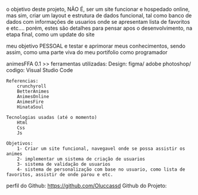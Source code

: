 o objetivo deste projeto, NÃO É, ser um site funcionar e hospedado online, mas sim, criar um layout e estrutura de dados funcional, tal como banco de dados com informações de usuarios onde se apresentam lista de favoritos e etc.... porém, estes são detalhes para pensar apos o desenvolvimento, na etapa final, como um update do site

meu objetivo PESSOAL e testar e aprimorar meus conhecimentos, sendo assim, como uma parte viva do meu portifolio como programador

animesFFA 0.1 >>
    ferramentas utilizadas:
        Design: figma/ adobe photoshop/ 
        codigo: Visual Studio Code
        
    Referencias:
        crunchyroll
        BetterAnimes
        AnimesOnline
        AnimesFire
        HinataSoul

    Tecnologias usadas (até o momento)
        Html
        Css
        Js

    Objetivos:
        1- Criar um site funcional, navegavel onde se possa assistir os animes
        2- implementar um sistema de criação de usuarios
        3- sistema de validação de usuarios
        4- sistema de personalização com base no usuario, como lista de favoritos, assistir de onde parou e etc.

perfil do Github: https://github.com/Oluccassd
Github do Projeto: 